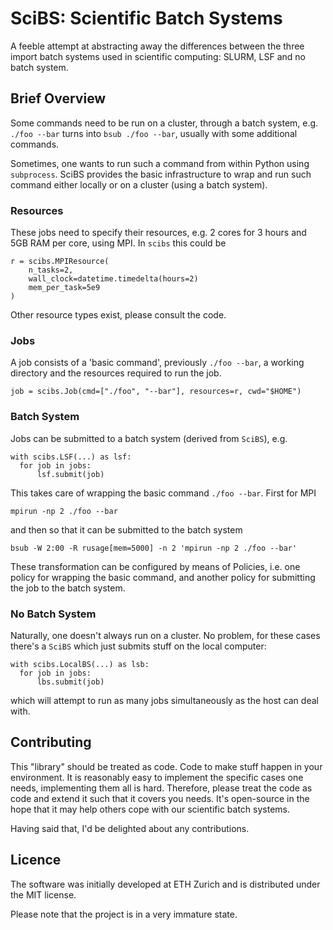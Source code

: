 # SciBS: Scientific Batch Systems
A feeble attempt at abstracting away the differences between the three import
batch systems used in scientific computing: SLURM, LSF and no batch system.

## Brief Overview
Some commands need to be run on a cluster, through a batch system, e.g. `./foo
--bar` turns into `bsub ./foo --bar`, usually with some additional commands.

Sometimes, one wants to run such a command from within Python using
`subprocess`. SciBS provides the basic infrastructure to wrap and run such
command either locally or on a cluster (using a batch system).

### Resources
These jobs need to specify their resources, e.g. 2 cores for 3 hours and 5GB
RAM per core, using MPI. In `scibs` this could be

    r = scibs.MPIResource(
        n_tasks=2,
        wall_clock=datetime.timedelta(hours=2)
        mem_per_task=5e9
    )

Other resource types exist, please consult the code.

### Jobs
A job consists of a 'basic command', previously `./foo --bar`, a working
directory and the resources required to run the job.

    job = scibs.Job(cmd=["./foo", "--bar"], resources=r, cwd="$HOME")

### Batch System
Jobs can be submitted to a batch system (derived from `SciBS`), e.g.

    with scibs.LSF(...) as lsf:
      for job in jobs:
          lsf.submit(job)

This takes care of wrapping the basic command `./foo --bar`. First for MPI

    mpirun -np 2 ./foo --bar

and then so that it can be submitted to the batch system

    bsub -W 2:00 -R rusage[mem=5000] -n 2 'mpirun -np 2 ./foo --bar'

These transformation can be configured by means of Policies, i.e. one policy for
wrapping the basic command, and another policy for submitting the job to the
batch system.

### No Batch System
Naturally, one doesn't always run on a cluster. No problem, for these cases
there's a `SciBS` which just submits stuff on the local computer:

    with scibs.LocalBS(...) as lsb:
      for job in jobs:
          lbs.submit(job)

which will attempt to run as many jobs simultaneously as the host can deal
with.

## Contributing
This "library" should be treated as code. Code to make stuff happen in your
environment. It is reasonably easy to implement the specific cases one needs,
implementing them all is hard. Therefore, please treat the code as code and
extend it such that it covers you needs. It's open-source in the hope that it
may help others cope with our scientific batch systems.

Having said that, I'd be delighted about any contributions.

## Licence
The software was initially developed at ETH Zurich and is distributed under the
MIT license.

Please note that the project is in a very immature state.

